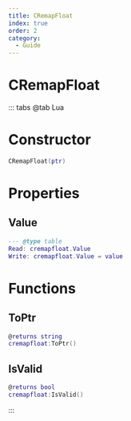 ```yaml
---
title: CRemapFloat
index: true
order: 2
category:
  - Guide
---
```


# CRemapFloat

::: tabs
@tab Lua
# Constructor
```lua
CRemapFloat(ptr)
```
# Properties
## Value 
```lua
--- @type table
Read: cremapfloat.Value
Write: cremapfloat.Value = value
```
# Functions
## ToPtr
```lua
@returns string
cremapfloat:ToPtr()
```
## IsValid
```lua
@returns bool
cremapfloat:IsValid()
```

:::